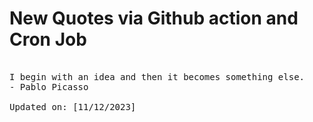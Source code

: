 # New Quotes via Github action and Cron Job

<pre>
<!-- #quote -->
I begin with an idea and then it becomes something else.
- Pablo Picasso

Updated on: [11/12/2023]
<!-- #quoteEnd -->
</pre>
